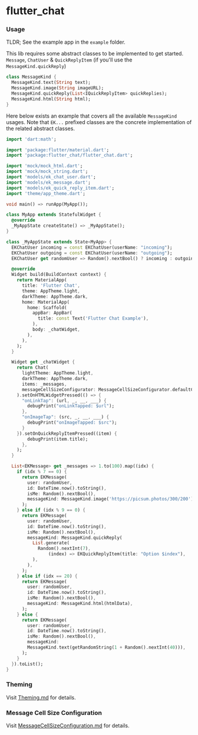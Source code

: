 # flutter_chat

### Usage

TLDR;
See the example app in the `example` folder.

This lib requires some abstract classes to be implemented to get started.
`Message`, `ChatUser` & `QuickReplyItem` (if you'll use the `MessageKind.quickReply`)

```dart
class MessageKind {
  MessageKind.text(String text);
  MessageKind.image(String imageURL);
  MessageKind.quickReply(List<IQuickReplyItem> quickReplies);
  MessageKind.html(String html);
}
```

Here below exists an example that covers all the available `MessageKind` usages.
Note that `EK...` prefixed classes are the concrete implementation of the related abstract classes.

```dart
import 'dart:math';

import 'package:flutter/material.dart';
import 'package:flutter_chat/flutter_chat.dart';

import 'mock/mock_html.dart';
import 'mock/mock_string.dart';
import 'models/ek_chat_user.dart';
import 'models/ek_message.dart';
import 'models/ek_quick_reply_item.dart';
import 'theme/app_theme.dart';

void main() => runApp(MyApp());

class MyApp extends StatefulWidget {
  @override
  _MyAppState createState() => _MyAppState();
}

class _MyAppState extends State<MyApp> {
  EKChatUser incoming = const EKChatUser(userName: "incoming");
  EKChatUser outgoing = const EKChatUser(userName: "outgoing");
  EKChatUser get randomUser => Random().nextBool() ? incoming : outgoing;

  @override
  Widget build(BuildContext context) {
    return MaterialApp(
      title: 'Flutter Chat',
      theme: AppTheme.light,
      darkTheme: AppTheme.dark,
      home: MaterialApp(
        home: Scaffold(
          appBar: AppBar(
            title: const Text('Flutter Chat Example'),
          ),
          body: _chatWidget,
        ),
      ),
    );
  }

  Widget get _chatWidget {
    return Chat(
      lightTheme: AppTheme.light,
      darkTheme: AppTheme.dark,
      items: _messages,
      messageCellSizeConfigurator: MessageCellSizeConfigurator.defaultConfiguration,
    ).setOnHTMLWidgetPressed(() => {
      "onLinkTap": (url, _, __, ___) {
        debugPrint("onLinkTapped: $url");
      },
      "onImageTap": (src, _, __, ___) {
        debugPrint("onImageTapped: $src");
      }
    }).setOnQuickReplyItemPressed((item) {
        debugPrint(item.title);
      },
    );
  }

  List<EKMessage> get _messages => 1.to(100).map((idx) {
    if (idx % 7 == 0) {
      return EKMessage(
        user: randomUser,
        id: DateTime.now().toString(),
        isMe: Random().nextBool(),
        messageKind: MessageKind.image('https://picsum.photos/300/200'),
      );
    } else if (idx % 9 == 0) {
      return EKMessage(
        user: randomUser,
        id: DateTime.now().toString(),
        isMe: Random().nextBool(),
        messageKind: MessageKind.quickReply(
          List.generate(
            Random().nextInt(7),
                (index) => EKQuickReplyItem(title: "Option $index"),
          ),
        ),
      );
    } else if (idx == 20) {
      return EKMessage(
        user: randomUser,
        id: DateTime.now().toString(),
        isMe: Random().nextBool(),
        messageKind: MessageKind.html(htmlData),
      );
    } else {
      return EKMessage(
        user: randomUser,
        id: DateTime.now().toString(),
        isMe: Random().nextBool(),
        messageKind:
        MessageKind.text(getRandomString(1 + Random().nextInt(40))),
      );
    }
  }).toList();
}
```

### Theming

Visit [Theming.md](Theming.md) for details.

### Message Cell Size Configuration

Visit [MessageCellSizeConfiguration.md](MessageCellSizeConfiguration.md) for details.